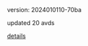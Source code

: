 version: 2024010110-70ba

updated 20 avds

[details](https://github.com/0x74f917491bfa7ebfa379/ali_avd_db/blob/master/change_log/2024/01/01/10/70ba.txt)